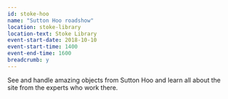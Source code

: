 ```yaml
---
id: stoke-hoo
name: "Sutton Hoo roadshow"
location: stoke-library
location-text: Stoke Library
event-start-date: 2018-10-10
event-start-time: 1400
event-end-time: 1600
breadcrumb: y
---
```


See and handle amazing objects from Sutton Hoo and learn all about the site from the experts who work there.

